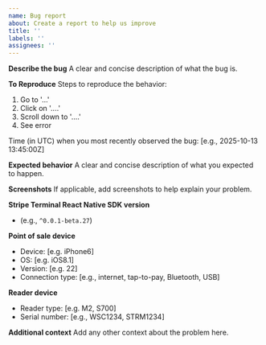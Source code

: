 ```yaml
---
name: Bug report
about: Create a report to help us improve
title: ''
labels: ''
assignees: ''
---
```


**Describe the bug**
A clear and concise description of what the bug is.

**To Reproduce**
Steps to reproduce the behavior:

1. Go to '...'
2. Click on '....'
3. Scroll down to '....'
4. See error

Time (in UTC) when you most recently observed the bug:
[e.g., 2025-10-13 13:45:00Z]

**Expected behavior**
A clear and concise description of what you expected to happen.

**Screenshots**
If applicable, add screenshots to help explain your problem.

**Stripe Terminal React Native SDK version**

- (e.g., `^0.0.1-beta.27`)

**Point of sale device**

- Device: [e.g. iPhone6]
- OS: [e.g. iOS8.1]
- Version: [e.g. 22]
- Connection type: [e.g., internet, tap-to-pay, Bluetooth, USB]

**Reader device**

- Reader type: [e.g. M2, S700]
- Serial number: [e.g., WSC1234, STRM1234]

**Additional context**
Add any other context about the problem here.
